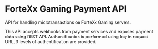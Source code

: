 # ForteXx Gaming Payment API

API for handling microtransactions on ForteXx Gaming servers.

This API accepts webhooks from payment services and exposes payment data using REST API.
Authentification is performed using key in request URL, 3 levels of authentification are provided.